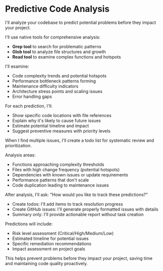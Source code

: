 # Predictive Code Analysis  

I'll analyze your codebase to predict potential problems before they impact your project.

I'll use native tools for comprehensive analysis:
- **Grep tool** to search for problematic patterns
- **Glob tool** to analyze file structures and growth
- **Read tool** to examine complex functions and hotspots

I'll examine:
- Code complexity trends and potential hotspots
- Performance bottleneck patterns forming
- Maintenance difficulty indicators
- Architecture stress points and scaling issues
- Error handling gaps

For each prediction, I'll:
- Show specific code locations with file references
- Explain why it's likely to cause future issues
- Estimate potential timeline and impact
- Suggest preventive measures with priority levels

When I find multiple issues, I'll create a todo list for systematic review and prioritization.

Analysis areas:
- Functions approaching complexity thresholds
- Files with high change frequency (potential hotspots)
- Dependencies with known issues or update requirements
- Performance patterns that don't scale
- Code duplication leading to maintenance issues

After analysis, I'll ask: "How would you like to track these predictions?"
- Create todos: I'll add items to track resolution progress
- Create GitHub issues: I'll generate properly formatted issues with details
- Summary only: I'll provide actionable report without task creation

Predictions will include:
- Risk level assessment (Critical/High/Medium/Low)
- Estimated timeline for potential issues
- Specific remediation recommendations
- Impact assessment on project goals

This helps prevent problems before they impact your project, saving time and maintaining code quality proactively.